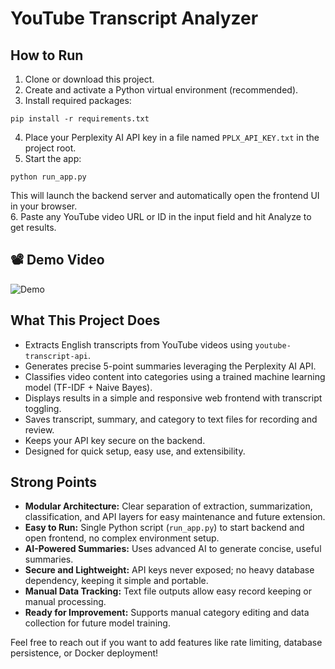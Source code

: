 # YouTube Transcript Analyzer

## How to Run

1. Clone or download this project.
2. Create and activate a Python virtual environment (recommended).
3. Install required packages:  

  `pip install -r requirements.txt`

4. Place your Perplexity AI API key in a file named `PPLX_API_KEY.txt` in the project root.  
5. Start the app:  

  `python run_app.py`

This will launch the backend server and automatically open the frontend UI in your browser.  
6. Paste any YouTube video URL or ID in the input field and hit Analyze to get results.

## 📽 Demo Video
![Demo](demo.gif)
## What This Project Does

- Extracts English transcripts from YouTube videos using `youtube-transcript-api`.
- Generates precise 5-point summaries leveraging the Perplexity AI API.
- Classifies video content into categories using a trained machine learning model (TF-IDF + Naive Bayes).
- Displays results in a simple and responsive web frontend with transcript toggling.
- Saves transcript, summary, and category to text files for recording and review.
- Keeps your API key secure on the backend.
- Designed for quick setup, easy use, and extensibility.

## Strong Points

- **Modular Architecture:** Clear separation of extraction, summarization, classification, and API layers for easy maintenance and future extension.
- **Easy to Run:** Single Python script (`run_app.py`) to start backend and open frontend, no complex environment setup.
- **AI-Powered Summaries:** Uses advanced AI to generate concise, useful summaries.
- **Secure and Lightweight:** API keys never exposed; no heavy database dependency, keeping it simple and portable.
- **Manual Data Tracking:** Text file outputs allow easy record keeping or manual processing.
- **Ready for Improvement:** Supports manual category editing and data collection for future model training.

Feel free to reach out if you want to add features like rate limiting, database persistence, or Docker deployment!








